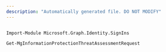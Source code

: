 ```yaml
---
description: "Automatically generated file. DO NOT MODIFY"
---
```


```powershellv1

Import-Module Microsoft.Graph.Identity.SignIns

Get-MgInformationProtectionThreatAssessmentRequest

```